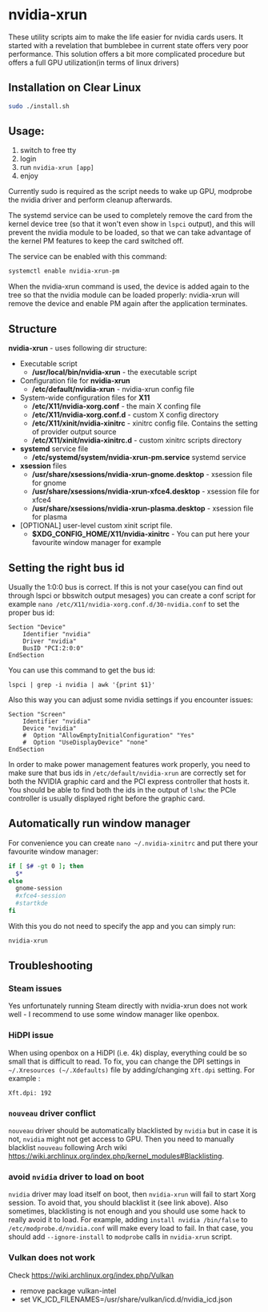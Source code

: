 # nvidia-xrun
These utility scripts aim to make the life easier for nvidia cards users.
It started with a revelation that bumblebee in current state offers very poor performance. This solution offers a bit more complicated procedure but offers a full GPU utilization(in terms of linux drivers)

## Installation on Clear Linux

```sh
sudo ./install.sh
```

## Usage:
  1. switch to free tty
  2. login
  3. run `nvidia-xrun [app]`
  4. enjoy

Currently sudo is required as the script needs to wake up GPU, modprobe the nvidia driver and perform cleanup afterwards.

The systemd service can be used to completely remove the card from the kernel
device tree (so that it won't even show in `lspci` output), and this will
prevent the nvidia module to be loaded, so that we can take advantage of the
kernel PM features to keep the card switched off.

The service can be enabled with this command:

```sh
systemctl enable nvidia-xrun-pm
```

When the nvidia-xrun command is used, the device is added again to the tree so that the nvidia module can be loaded properly: nvidia-xrun will remove the device and enable PM again after the application terminates.

## Structure
**nvidia-xrun** - uses following dir structure:
* Executable script
  * **/usr/local/bin/nvidia-xrun** - the executable script
* Configuration file for **nvidia-xrun**
  * **/etc/default/nvidia-xrun** - nvidia-xrun config file
* System-wide configuration files for **X11**
  * **/etc/X11/nvidia-xorg.conf** - the main X confing file
  * **/etc/X11/nvidia-xorg.conf.d** - custom X config directory
  * **/etc/X11/xinit/nvidia-xinitrc** - xinitrc config file. Contains the setting of provider output source
  * **/etc/X11/xinit/nvidia-xinitrc.d** - custom xinitrc scripts directory
* **systemd** service file
  * **/etc/systemd/system/nvidia-xrun-pm.service** systemd service
* **xsession** files
  * **/usr/share/xsessions/nvidia-xrun-gnome.desktop** - xsession file for gnome
  * **/usr/share/xsessions/nvidia-xrun-xfce4.desktop** - xsession file for xfce4
  * **/usr/share/xsessions/nvidia-xrun-plasma.desktop** - xsession file for plasma
* [OPTIONAL] user-level custom xinit script file.
  * **$XDG_CONFIG_HOME/X11/nvidia-xinitrc** - You can put here your favourite window manager for example


## Setting the right bus id
Usually the 1:0:0 bus is correct. If this is not your case(you can find out through lspci or bbswitch output mesages) you can create
a conf script for example `nano /etc/X11/nvidia-xorg.conf.d/30-nvidia.conf` to set the proper bus id:

    Section "Device"
        Identifier "nvidia"
        Driver "nvidia"
        BusID "PCI:2:0:0"
    EndSection

You can use this command to get the bus id:

	lspci | grep -i nvidia | awk '{print $1}'

Also this way you can adjust some nvidia settings if you encounter issues:

    Section "Screen"
        Identifier "nvidia"
        Device "nvidia"
        #  Option "AllowEmptyInitialConfiguration" "Yes"
        #  Option "UseDisplayDevice" "none"
    EndSection

In order to make power management features work properly, you need to make sure
that bus ids in `/etc/default/nvidia-xrun` are correctly set for both the
NVIDIA graphic card and the PCI express controller that hosts it. You should be
able to find both the ids in the output of `lshw`: the PCIe controller is
usually displayed right before the graphic card.

## Automatically run window manager
For convenience you can create `nano ~/.nvidia-xinitrc` and put there your favourite window manager:

```sh
if [ $# -gt 0 ]; then
  $*
else
  gnome-session
  #xfce4-session
  #startkde
fi
```

With this you do not need to specify the app and you can simply run:

```sh
nvidia-xrun
```

## Troubleshooting
### Steam issues
Yes unfortunately running Steam directly with nvidia-xrun does not work well - I recommend to use some window manager like openbox.

### HiDPI issue
When using openbox on a HiDPI (i.e. 4k) display, everything could be so small that is difficult to read.
To fix, you can change the DPI settings in `~/.Xresources (~/.Xdefaults)` file by adding/changing `Xft.dpi` setting. For example :

```
Xft.dpi: 192
```

### `nouveau` driver conflict
`nouveau` driver should be automatically blacklisted by `nvidia` but in case it is not, `nvidia` might not get access to GPU. Then you need to manually blacklist `nouveau` following Arch wiki https://wiki.archlinux.org/index.php/kernel_modules#Blacklisting.

### avoid `nvidia` driver to load on boot
`nvidia` driver may load itself on boot, then `nvidia-xrun` will fail to start Xorg session.
To avoid that, you should blacklist it (see link above).
Also sometimes, blacklisting is not enough and you should use some hack to really avoid it to load.
For example, adding `install nvidia /bin/false` to `/etc/modprobe.d/nvidia.conf` will make every load to fail.
In that case, you should add `--ignore-install` to `modprobe` calls in `nvidia-xrun` script.

### Vulkan does not work
Check https://wiki.archlinux.org/index.php/Vulkan
* remove package vulkan-intel
* set VK_ICD_FILENAMES=/usr/share/vulkan/icd.d/nvidia_icd.json
